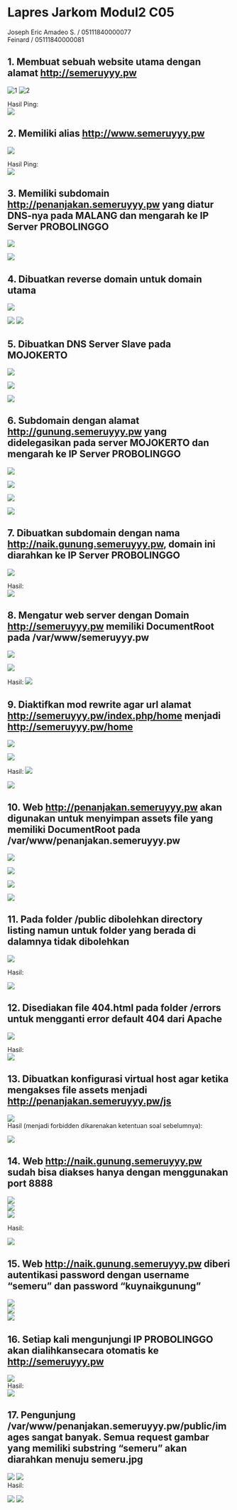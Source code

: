 # Lapres Jarkom Modul2 C05
Joseph Eric Amadeo S. / 05111840000077  
Feinard / 05111840000081

## 1. Membuat sebuah website utama dengan alamat http://semeruyyy.pw 
![1](https://lh5.googleusercontent.com/RTR_pvOtEZMWTk475htryTls1H5GyAV-zdWJJVfNkEL3q2dtfuBcuUp31IiGMxXt_UcNn66dn_DKWr3c0hWQs8W98fhZU26fOGzPXYvAdcKpthTjuohxf7c_wEvreAVBSr85ocWu)
![2](https://lh4.googleusercontent.com/FJAXFVr5CaVyj0yQ_3KIwKSft0YfRQAbnveiwpRDn9NljlLYX-1iISsSfGTc8MfmnruDXcHVSrodyFq6eqLVija2y29WHYNRo5fQpHXG9cDcO5zBMYzSP7M3jYRSNPJWcp-1edgo)  

Hasil Ping:  
![](https://lh5.googleusercontent.com/BpBRM58pPbo-_DYhTpmZithMhWP8N9rzGvTiAeenTEWV0cXc5p36nFFygx1MlTiMsDvaU-C_FW9hS3c2bCcYCEIWKBdWcexqkoVAMF7xcHOZY83xEQx7lzOuTq3mMqygxbQHi7l9)

## 2. Memiliki alias http://www.semeruyyy.pw
![]( https://lh5.googleusercontent.com/aX8BeoqJcZNsd8wmMy1oJoytIKWu2480v7gps3jPlVxBXqgVuysuAEPKsa2TnSnYTqjHeLVX5-j_hmgmTCUzzW-_yqVzvMlMEM0728uSYRNVypFa2gvbfx8GaJ85c_BcRS68KzL5)

Hasil Ping:  
![]( https://lh6.googleusercontent.com/iNBTsIHCUe9Gky8iWGPw8VeV-uwnpg8wiCM8AqugxboxFCSkdL1RbO9B6NN5piBfffXJ9EoNh_vEYfn18trYdCaBudUHtiS16KYjIPRQZ5wVG_t4iO1Z2PJE18XZlJ2NzkmyzeWT)

## 3. Memiliki subdomain http://penanjakan.semeruyyy.pw yang diatur DNS-nya pada MALANG dan mengarah ke IP Server PROBOLINGGO
![](https://lh5.googleusercontent.com/vDec0AV6JNDbe4YPvxNi8WdR2rtCmKGZeyXuGKfPtINGBNW62a0QZrmqfX_fB9FlS2WcQv4YoNfVQn6IGwHg4sZbgEuYKPKjvHE2aY2RbkcXmPoHDP8DyrWzCseYqihjQqP8QhE_)

![]( https://lh3.googleusercontent.com/Re4-h-qIc7bg5pThdGlx_pLYQ02z8sY7bF2gkXIg3vHq1NNCcq_kY2mwZkxtmX773GcBGiroVIZ-kf9sA3N1T40LiHxZfx7opSGAEfCZQyfYSFwWzhT4DHaTTXHQmJjDH6lIPsUs)

## 4. Dibuatkan reverse domain untuk domain utama  
![](https://lh3.googleusercontent.com/Yh2DabHXlPQntxuG8U0ktR18XcMr70GwNOtboERTzIn9rP6TB9bkPPT3_RIlZBkNnxCIR_ru3NovQTiDCJTvZXL7zpZA2Gql6PrwxacdXoK2Jvs2N5oKUY62_rPBYnzK02YYQjK8)

![]( https://lh5.googleusercontent.com/zT6QDJOYmfOpQpvOta2gJQwxrJ63xB_xlVOFEtFiktu6q9VEk6Wm1RSmbZgfa63z6pL161IXja1sOx3M-SwJliBwl37TqSDbHhBos4ycRsaikrGb0c-Tb3qzHFqgmSlQ7lnfTC4p)
![](https://lh5.googleusercontent.com/h4JQxSUI_IPnS80tFc_ERSAJJLTs4C9Te5xugujeIZNst1P4Cq76AqgNNuJ9cq6nSJ2tevuZwQ_rMKuOCyuVKjAYVGCNnezcrJ0ABHUy1DYYt7-DxoF_yHwL_ju25UKN2e8yrtZN)

## 5. Dibuatkan DNS Server Slave pada MOJOKERTO
![](https://lh3.googleusercontent.com/-IjHXN4SD828-NJybSuio6IxRtPcMuhVXUsCyDzzBaYB8iBsn8ukS2bq0VYl0kiZ9NvTVYC-KYYIAn6PUJZbeDV4fRz6D_pD7HNiu6Ns5zXZO8D-4y6Ul44NhghfZPZA-OKSuKdy)

![](https://lh4.googleusercontent.com/1rFjVfTsBE9-AM842rzggs-q_K6nX1OM8ZggqgoQGbIbsPXqr1KN3BaqcBzXF0vf8K_kZlYUr24K9yjV-hjxo4Og9BKc6X3KKY4ipabKavS9KlZAMmx1Btlkz3gX5fjZkiEMBWmD)

![](https://lh5.googleusercontent.com/i2sDUdf2hQNJyTZrDB_L3zN9EZ03F7UZ3WJzsRWsatroy8GDbDVnc1O7ieghPBt6drJi2M7LzPre_JzNXAj_1iS9cg4WXhR5f-xh4Arqagl-y0JqdxyH0SSPS4Zzifd9Z7iOv5Mo)

## 6. Subdomain dengan alamat http://gunung.semeruyyy.pw yang didelegasikan pada server MOJOKERTO dan mengarah ke IP Server PROBOLINGGO

![](https://lh4.googleusercontent.com/i9FRi3JZynFT8CPeLJqSZ1UvODOA2sMaoNyRIEtAY0Nulkm_gpWkVL0AnE028DcD_UDrqlGj3deb14Lwu1NdK69Y0hER9CPWoDL7Mj2570h7uBSO_0y1_K3e1JeinK3cEGsXbMOE)

![](https://lh3.googleusercontent.com/Fur6DkkMzx92hCBPVYatm-fbYqUwUpP12d7CAvwAWCmOn1FcsWOpEqcqIquX6f3KRCvTm8oFleL8J4K-twDvGt6INtrjbPg5g_h7OGewZHeGOmKuQpWZc9uwUKgYzV7G0PAKr1II)

![](https://lh3.googleusercontent.com/7kUYMfoB2wzH4cVQJTZpS9fuRmVUCw8e2H7istoxtnHj36tJ8Cjec_dtBeJQKCt_h1F49NPPDNa24rmhQmLdX8Ucob4eJfeNM3Qj2CeJ17xmqPQ8WsUklkWesypRlupZOmGBc7Ku)

![](https://lh6.googleusercontent.com/bwReI_3dIysRb5dlJXu4PpTg0bPN6zfNvApBPAVT6OBZXyiOIuJSJyF1V_VQEUCVCYm7p9MyxPdqLewb1Vm7T8UP3UVL4PIhGVkoMTMItKqcX6PH-uqf7AovtcuUgjiETdok_-BL)

## 7. Dibuatkan subdomain dengan nama http://naik.gunung.semeruyyy.pw, domain ini diarahkan ke IP Server PROBOLINGGO
![](https://lh3.googleusercontent.com/7kUYMfoB2wzH4cVQJTZpS9fuRmVUCw8e2H7istoxtnHj36tJ8Cjec_dtBeJQKCt_h1F49NPPDNa24rmhQmLdX8Ucob4eJfeNM3Qj2CeJ17xmqPQ8WsUklkWesypRlupZOmGBc7Ku)  

Hasil:  
![](https://lh6.googleusercontent.com/bwReI_3dIysRb5dlJXu4PpTg0bPN6zfNvApBPAVT6OBZXyiOIuJSJyF1V_VQEUCVCYm7p9MyxPdqLewb1Vm7T8UP3UVL4PIhGVkoMTMItKqcX6PH-uqf7AovtcuUgjiETdok_-BL)

## 8. Mengatur web server dengan Domain http://semeruyyy.pw memiliki DocumentRoot pada /var/www/semeruyyy.pw
![](https://lh4.googleusercontent.com/toYVMkFhCNdKiuXWHLXEOa7NMQ2AnP_1Ux0QC5QVE10DPivwP7l2fKfAZFTg8ttAbTmjNfmSBYJJ2aUFPCUCRfd0RgKyjrv6Q1lY6MkZGiF-O1wSV94rccknQDP1wNCUkWulNIeh)

![](https://lh4.googleusercontent.com/J7RFzHaTT7glk4Ja2lwMjeAnn214f4IIs7R8nGiIy2UI7M3zULbtmCcCLizH3AwKMvV0ySP21bO7OxwjqA9Nx35WspopycrTrL_ORPwhB74TAQC1QDjxGj5yPdtO1QoH_ePmnQgo)

Hasil:
![](https://lh5.googleusercontent.com/lnVFfSguj7pyBRWOkdIcIrd8aLx-0QZNRWvaedIkOXOq8XN3_fGDE57MIXPN-tmDE1ih3td9fbqhhILkmgDBD-SvLfXw-BDv1TAa2oF4gjzfFgFikrS698iYNLqLtufUG-L4mrwe)

## 9. Diaktifkan mod rewrite agar url alamat http://semeruyyy.pw/index.php/home menjadi http://semeruyyy.pw/home 
![](https://lh5.googleusercontent.com/JX9OKbab9FYDyA_uz4X-2XxwzgbtyQhqHf7w-8Rl_qlDlNI7WcMH5r-StzRrxAJMrZklxu0WXcpSvGx8J_v7R6h8MBkH_rltdVjM85bkRh6GgvX3eXRniErlz5A_qYujH5eywHCG)

![](https://lh6.googleusercontent.com/zz3MSN2fANIa6I1JoIEMSTeZdCTDEcJ6f-AHWFX8EJs3fJnEFdQQUVBV_j8AqvmmUn9puW_D0dQ1Fg7tuFsmyvZk8SRubkY0FfNDFx7ZHJ6ZRbVFpdO6cgkvH1s7sE9YXLnuIKsz)

Hasil:
![](https://lh4.googleusercontent.com/reiPNeyXmU4pWCnfMNGKVcP0Q85_LmR9M28R4ig98LqYKX1HQHcNux9gnKoZhgEqtmqdoyg_AZm1nAWCv1sGFTU3Ms5UJVy1LZPPVKEhBfeBU0wcjOEM9IlqCoSDfg15YDNLX9Xp)

![](https://lh4.googleusercontent.com/_oHEg2PlGEO9GT4fvFfVVzmzeQmdYAR_15LXw92K-X7cMAX3w0QXstJA6QLz7NVJmnKzTG--2cmtrelMj_snCkYuRfdrBLHmAszJgAvPlqk9wXneDvVHTJ4UndW4gpMez_dBZ0cr)

## 10. Web http://penanjakan.semeruyyy.pw akan digunakan untuk menyimpan assets file yang memiliki DocumentRoot pada /var/www/penanjakan.semeruyyy.pw
![](https://lh5.googleusercontent.com/IcbSepoE0KZEcPbpx6zpOE8l6TtvLPBNWBc0oL-CVYTUGJExeB2Doj6amqrDOwdrnY8CU8ojLw6TAAwRoA6DSP5yEVIO-j4NSzbIsQRxkNNDmzbiEhpNs9kfx9X2IH_YS408UOOw)

![](https://lh3.googleusercontent.com/U2XuMuog4vwK9KElqX0URcuIJ4c6suK3_fwD0qPjkicBAtk3N7BjaAyUCv4TC0aDMwIFhTKsGG4CKSGtiX8VPI83EgIRC99rGtiKfPY7Oo7Pn0HofQu98dqZWiqZ5S2TYR2xgz0O)

![](https://lh6.googleusercontent.com/8Hp_4TjBTRMVGYGbITfA1cJ6oI9hZCFVN266JaMrIpG4mH3ivDpaXrBIj1hzTdOrYiOmdSwtKcbzXqSKLBSlUKN4QuWYePYPkNJcklIowQkE7w5RukQtFXxliSDXoeqaus5i821t)

![](https://lh5.googleusercontent.com/WXwrXdSL_rVDP6yJoxKhfXENTWo-OSewX3HW8lLCljYiObowj9Sps-bJW5S2hRwM1lAD8whKk9dey3qrJRBaqIFy56JSJmexRT8HRkuNM3Omb9Ceanp4iqV5fbZD8_xn0wZFwNRR)

## 11. Pada folder /public dibolehkan directory listing namun untuk folder yang berada di dalamnya tidak dibolehkan
![](https://lh4.googleusercontent.com/jM8kTwXAEXCx1Cnpum7xcEp4sjdobx0NPcStwCTdFQ41NUnQ2W0ZixZSpYhlVqdMcyAfa3F1SCEULi6MvSGdsIaMToMSSXqtju4hk6PwzHjJGGNyAMwNVkXbNqTZstudZUFoSFv6)

Hasil:

![](https://lh3.googleusercontent.com/3BrIOywRmFHEuJ05Z-J9_qCJ78Wp315CZ3-oaTh1LOj5OwKobeWReOXFH88G91VLN7-KVvza54fdxOUpqjTsZS-Pg-BBmnYUsoMLrvKAXd8__MX_Bd6z1wsTl4mR8h2ZKlNcHcec)  

## 12. Disediakan file 404.html pada folder /errors untuk mengganti error default 404 dari Apache

![](https://lh4.googleusercontent.com/cY97lxIJ5Q4IIxuLtVpGPZSf4ITX02qUFdiD4sWk-99REHplELj68rm6p_DCTl-suajreaBT2XFjjjnW--nS3vZYRDYOwLd6KKae6AQqrct_6SIaEG1I-G-ZglrPZQVQ6hhRP9wM)

Hasil:  
![](https://lh4.googleusercontent.com/0DeHVKm_dXgnHTQLPD-yTvikW3UcA0N61Q9fyYxiOms3TCROVI8JZSZ4e-IOqpWh_wkdNDUquWJNQ6RnjTsZWlATN_METQ2OgE7V_xK1HoitBE-gmLy5o8H5f7_L7i_lKN2x89Zm)
## 13. Dibuatkan konfigurasi virtual host agar ketika mengakses file assets menjadi http://penanjakan.semeruyyy.pw/js
![](https://lh3.googleusercontent.com/RXNsEaBIKjz0Yklei-rFuK56veske6ltZmAXKlqkpLYb6nL-DCqpgBi5G8Nv-J5KA5n_v8oFC9CSNTn2Gr2zknNg7p8IyyU7Y6orYSNlzO_Ph5Lv5BD2SdpQeHn4aSd6RYsEtenn)  
Hasil (menjadi forbidden dikarenakan ketentuan soal sebelumnya):  

![](https://lh5.googleusercontent.com/Ap7OvFwFlFYlPSglEWTd-vY5JUgMyDoVGc4yodZc2d4QpPghOCyWPteoc1qVYLYZFE8aAN1jNHj-LJoXS8OnIZleUD6kQefOj7eqVd43ntGi1C7SaEDrQV3OsmffiFRd-DBmzzYf)

## 14. Web http://naik.gunung.semeruyyy.pw sudah bisa diakses hanya dengan menggunakan port 8888
![](https://lh3.googleusercontent.com/CwhpGHN5io_3DWlX3ohmuCUwP2HGl7DqpHMP5q0Cx7vJaxc7wHqSWKRsstYkPMq0aAMkLJuurRA_20YO4e-beHrAlQPk6_2on8CBOb4_QJoCeAZL_uXsJ5e_a6DcY21NVa24iEnu)  
![](https://lh3.googleusercontent.com/LYVf7D8IgEC96GQB3LoHAyZ480b4DMW_dhzrl3EB4j3iTL0hyVfyDbl0DrjtunvBmc449jjMQnwW18-oQdn-V1tfKyyG8l6XIq88CELZuoJS62ch7MSUGWSrERefrMk20rHuAGbQ)  
![](https://lh6.googleusercontent.com/e2H1ZbCo8an1uzrJmdeZEUQUHtENWqdyi7blWOLwX6zwosJSgs15N3ExxuWgN9pI8qL4YPg-wY6miufyk08y0WS-a4PDS6hABJNxZrP6ealUOvBIwqc-r9Cp6o3-G4vguU_eC8_B) 

Hasil:  

![](https://lh4.googleusercontent.com/ZUE_vxpCaUNg06UEJs4ADIWh3nuRatxOZBprdmWvjA5NEHK96hlvQl_KFtYw9R6yjPJ-Jdb_bghqiumI87pNBGDgvRlIi3hW8uh4TVTMWya2DKQQBZlyic4Yoajzlna83YI4AOuQ)
## 15. Web http://naik.gunung.semeruyyy.pw diberi autentikasi password dengan username “semeru” dan password “kuynaikgunung”
![](https://lh4.googleusercontent.com/ESlGcaEXeBccHhFyXuAc_dHfLAJ6fncpWIH8Q30sEAReTTjCspGH34-sEDB9e3N6_WqwsYwGzoCba58bil-Lds2Obi1V94r4fMbI_Rw9RDIo08jZpq5TjEcIZkpsmTP4plujXlgp)  
![](https://lh6.googleusercontent.com/qd5aU1Zi6AlyDABhbyjS-m2lA9V8ZAw0BnF3uNgCdzg7kTgWsBZN7sb9VbpQtt51AIO22EWL-qyJFLBi__cK11K6Evh_t-N95SsPqi0hqyMh11XA17TBE3CnCKdVjt0ti3iYLDan)  
![](https://lh5.googleusercontent.com/J9FV4NKlmX4WnRxXGAGu21vzZf_8nvH7Gwb3eRqFmVt25X1aViP2_xJMSYRFcpIx2-qjO8rgPhNOIEUkUucTZAKXr8E68ebQ3c-nPJAUaOR_zbQ1YRuDk29EoUMffgADJxc2Bo_E)  

## 16. Setiap kali mengunjungi IP PROBOLINGGO akan dialihkansecara otomatis ke http://semeruyyy.pw
![](https://lh4.googleusercontent.com/a2F091GOKtOwcaAdUNmuGG2NJMbto46GDcglNI3JA05dWNADt7hMDoF5z7Gwi5UZ_sSeMuFdYbyYa6uY4T5FPDcfy8DUaFZVw-TeHiuv-lNIrOtQXLYHGv41zeId0ifJvMWb6-TQ)  
Hasil:  
![](https://lh5.googleusercontent.com/FSEtKmSbstbNuIIs6_6t_6MFhSn3jQxaDSwYMIXNTuSHYH2pfCtiuM4PIfFzJ7Z1bkas62c-CS3TF8DfPQrZ9CdafKBD4I6D3vKJwgBJHCxGFnljTJWe3KR4j2V4c7oDYJ4Su54L)

## 17. Pengunjung /var/www/penanjakan.semeruyyy.pw/public/images sangat banyak. Semua request gambar yang memiliki substring “semeru” akan diarahkan menuju semeru.jpg

![](https://lh5.googleusercontent.com/HrtAKqgsMLY5TceIwm_5QEB2rINx4Hs_C6QzdD14i9ogiwkcPdDG1UaSrByNrhivyKXztedUi6wL6sNq2c2FkSw0R7WbF0QLQbrPEz9Nnw0M2kW_Fh62cIrEEadGBsnEFOaMPKAD)
![](https://lh6.googleusercontent.com/ujhdKwcFM9wYWTHT9ST6qIfjrZANzvPfP7t-X8qyi68IUaNUJDMKjeD2p4FYFWBjwMFpXj5YGm_AagU9xxkoekdb_3CaTYeHe8cTJqyLUYEhvlOmyxNBmOGkmKXC9mZjFtWLtFT8)  
Hasil:  

![](https://lh3.googleusercontent.com/UpkUZgfyEHaR-QnmraTx3I10QzJsflQj4aLj9iTogvmsyjJiexzu16z2jcEYnD2m4tFa_aas62nl3h124UVwjsBw-GklNNW19qSQz4GH6S7CaclYgUG--pvcWKjNtmzXIxTzfIqr)
![](https://lh4.googleusercontent.com/eFO7W5qWQ4v5d1ApTBv4uNmXfSmFZROlP9Zs_4YiFmnC530D7o0DgU3MHTP5Ti_chv-TFJcNyrWMq6_JAEMaPX7P-FQ8t-d62bi5Hq6glkTyTAk37jKt_XMqEvvdn1rditBZ2xDL)
